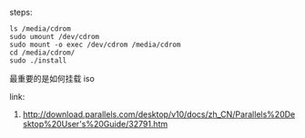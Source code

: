 
steps:

```
ls /media/cdrom
sudo umount /dev/cdrom
sudo mount -o exec /dev/cdrom /media/cdrom
cd /media/cdrom/
sudo ./install
```

最重要的是如何挂载 iso

link:
1. http://download.parallels.com/desktop/v10/docs/zh_CN/Parallels%20Desktop%20User's%20Guide/32791.htm
